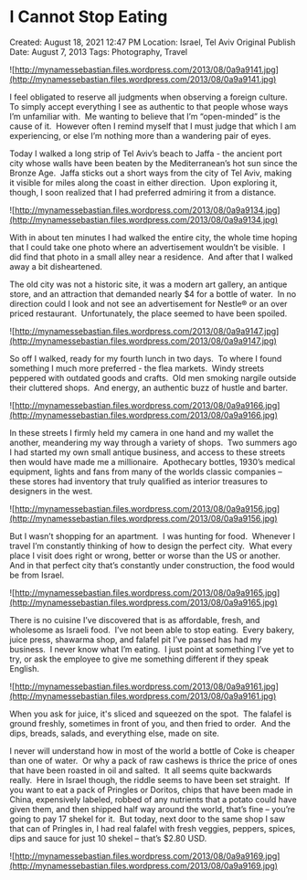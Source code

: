 # I Cannot Stop Eating

Created: August 18, 2021 12:47 PM
Location: Israel, Tel Aviv
Original Publish Date: August 7, 2013
Tags: Photography, Travel

![http://mynamessebastian.files.wordpress.com/2013/08/0a9a9141.jpg](http://mynamessebastian.files.wordpress.com/2013/08/0a9a9141.jpg)

I feel obligated to reserve all judgments when observing a foreign culture.  To simply accept everything I see as authentic to that people whose ways I’m unfamiliar with.  Me wanting to believe that I’m “open-minded” is the cause of it.  However often I remind myself that I must judge that which I am experiencing, or else I’m nothing more than a wandering pair of eyes.

Today I walked a long strip of Tel Aviv’s beach to Jaffa - the ancient port city whose walls have been beaten by the Mediterranean’s hot sun since the Bronze Age.  Jaffa sticks out a short ways from the city of Tel Aviv, making it visible for miles along the coast in either direction.  Upon exploring it, though, I soon realized that I had preferred admiring it from a distance.

![http://mynamessebastian.files.wordpress.com/2013/08/0a9a9134.jpg](http://mynamessebastian.files.wordpress.com/2013/08/0a9a9134.jpg)

With in about ten minutes I had walked the entire city, the whole time hoping that I could take one photo where an advertisement wouldn’t be visible.  I did find that photo in a small alley near a residence.  And after that I walked away a bit disheartened.

The old city was not a historic site, it was a modern art gallery, an antique store, and an attraction that demanded nearly $4 for a bottle of water.  In no direction could I look and not see an advertisement for Nestle® or an over priced restaurant.  Unfortunately, the place seemed to have been spoiled.

![http://mynamessebastian.files.wordpress.com/2013/08/0a9a9147.jpg](http://mynamessebastian.files.wordpress.com/2013/08/0a9a9147.jpg)

So off I walked, ready for my fourth lunch in two days.  To where I found something I much more preferred - the flea markets.  Windy streets peppered with outdated goods and crafts.  Old men smoking nargile outside their cluttered shops.  And energy, an authentic buzz of hustle and barter.

![http://mynamessebastian.files.wordpress.com/2013/08/0a9a9166.jpg](http://mynamessebastian.files.wordpress.com/2013/08/0a9a9166.jpg)

In these streets I firmly held my camera in one hand and my wallet the another, meandering my way through a variety of shops.  Two summers ago I had started my own small antique business, and access to these streets then would have made me a millionaire.  Apothecary bottles, 1930’s medical equipment, lights and fans from many of the worlds classic companies – these stores had inventory that truly qualified as interior treasures to designers in the west.

![http://mynamessebastian.files.wordpress.com/2013/08/0a9a9156.jpg](http://mynamessebastian.files.wordpress.com/2013/08/0a9a9156.jpg)

But I wasn’t shopping for an apartment.  I was hunting for food.  Whenever I travel I’m constantly thinking of how to design the perfect city.  What every place I visit does right or wrong, better or worse than the US or another.  And in that perfect city that’s constantly under construction, the food would be from Israel.

![http://mynamessebastian.files.wordpress.com/2013/08/0a9a9165.jpg](http://mynamessebastian.files.wordpress.com/2013/08/0a9a9165.jpg)

There is no cuisine I’ve discovered that is as affordable, fresh, and wholesome as Israeli food.  I’ve not been able to stop eating.  Every bakery, juice press, shawarma shop, and falafel pit I’ve passed has had my business.  I never know what I’m eating.  I just point at something I’ve yet to try, or ask the employee to give me something different if they speak English.

![http://mynamessebastian.files.wordpress.com/2013/08/0a9a9161.jpg](http://mynamessebastian.files.wordpress.com/2013/08/0a9a9161.jpg)

When you ask for juice, it's sliced and squeezed on the spot.  The falafel is ground freshly, sometimes in front of you, and then fried to order.  And the dips, breads, salads, and everything else, made on site.

I never will understand how in most of the world a bottle of Coke is cheaper than one of water.  Or why a pack of raw cashews is thrice the price of ones that have been roasted in oil and salted.  It all seems quite backwards really.  Here in Israel though, the riddle seems to have been set straight.  If you want to eat a pack of Pringles or Doritos, chips that have been made in China, expensively labeled, robbed of any nutrients that a potato could have given them, and then shipped half way around the world, that’s fine – you’re going to pay 17 shekel for it.  But today, next door to the same shop I saw that can of Pringles in, I had real falafel with fresh veggies, peppers, spices, dips and sauce for just 10 shekel – that’s $2.80 USD.

![http://mynamessebastian.files.wordpress.com/2013/08/0a9a9169.jpg](http://mynamessebastian.files.wordpress.com/2013/08/0a9a9169.jpg)